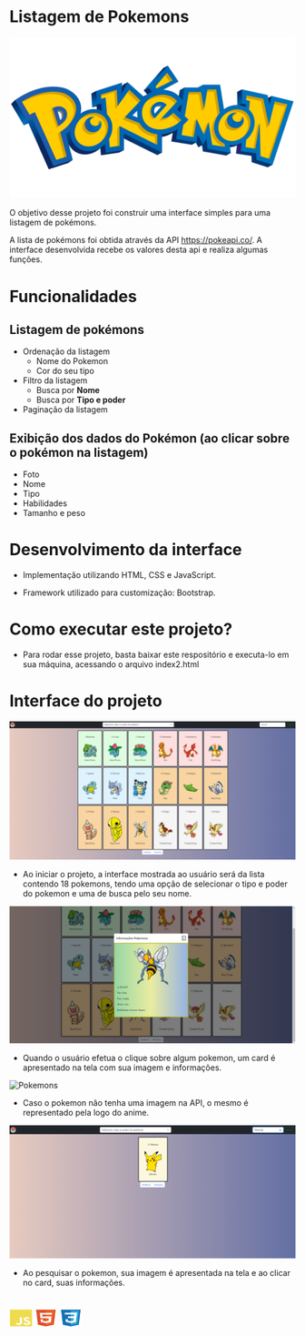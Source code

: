 # Listagem de Pokemons
![Pokemons](./img/logopoke.png)

O objetivo desse projeto foi construir uma interface simples para uma listagem de pokémons.

A lista de pokémons foi obtida através da API <https://pokeapi.co/>. A interface desenvolvida recebe os valores desta api e realiza algumas funções.

# Funcionalidades

## Listagem de pokémons

  - Ordenação da listagem
    - Nome do Pokemon
    - Cor do seu tipo
  - Filtro da listagem
    - Busca por **Nome**
    - Busca por **Tipo e poder**
   - Paginação da listagem

## Exibição dos dados do Pokémon (ao clicar sobre o pokémon na listagem)
  - Foto
  - Nome
  - Tipo
  - Habilidades
  - Tamanho e peso

# Desenvolvimento da interface

- Implementação utilizando HTML, CSS e JavaScript.

- Framework utilizado para customização: Bootstrap.

# Como executar este projeto?

- Para rodar esse projeto, basta baixar este respositório e executa-lo em sua máquina, acessando o arquivo index2.html

# Interface do projeto

![Pokemons](./img/interface.png)

- Ao iniciar o projeto, a interface mostrada ao usuário será da lista contendo 18 pokemons, tendo uma opção de selecionar o tipo e poder do pokemon e uma de busca pelo seu nome.


![Pokemons](./img/pokecard.png)

- Quando o usuário efetua o clique sobre algum pokemon, um card é apresentado na tela com sua imagem e informações.

![Pokemons](./img/semfoto.png)

- Caso o pokemon não tenha uma imagem na API, o mesmo é representado pela logo do anime.

![Pokemons](./img/pokecardu.png)

- Ao pesquisar o pokemon, sua imagem é apresentada na tela e ao clicar no card, suas informações.

#

<img align="center " alt="Js" height="30" width="40" src="https://raw.githubusercontent.com/devicons/devicon/master/icons/javascript/javascript-plain.svg">
<img align="center " alt="HTML" height="30" width="40" src="https://raw.githubusercontent.com/devicons/devicon/master/icons/html5/html5-original.svg">
  <img align="center " alt="CSS" height="30" width="40" src="https://raw.githubusercontent.com/devicons/devicon/master/icons/css3/css3-original.svg">